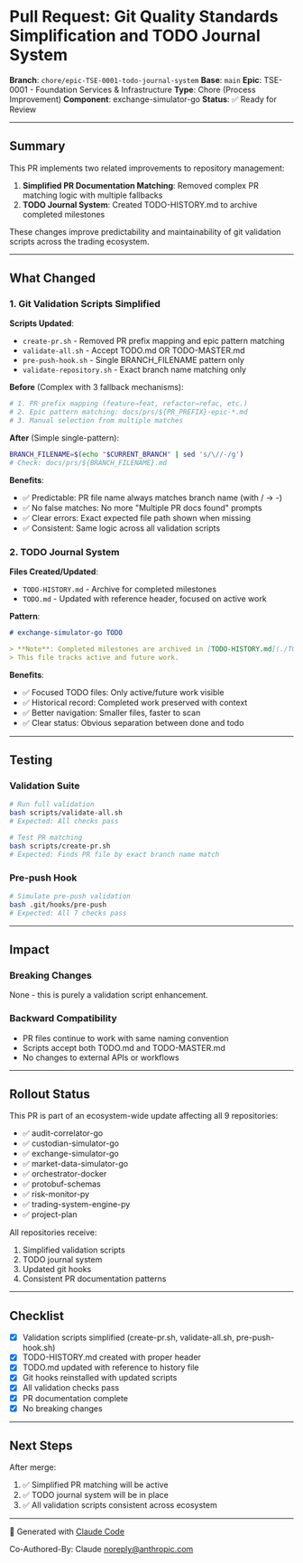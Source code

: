 # Pull Request: Git Quality Standards Simplification and TODO Journal System

**Branch**: `chore/epic-TSE-0001-todo-journal-system`
**Base**: `main`
**Epic**: TSE-0001 - Foundation Services & Infrastructure
**Type**: Chore (Process Improvement)
**Component**: exchange-simulator-go
**Status**: ✅ Ready for Review

---

## Summary

This PR implements two related improvements to repository management:

1. **Simplified PR Documentation Matching**: Removed complex PR matching logic with multiple fallbacks
2. **TODO Journal System**: Created TODO-HISTORY.md to archive completed milestones

These changes improve predictability and maintainability of git validation scripts across the trading ecosystem.

---

## What Changed

### 1. Git Validation Scripts Simplified

**Scripts Updated**:
- `create-pr.sh` - Removed PR prefix mapping and epic pattern matching
- `validate-all.sh` - Accept TODO.md OR TODO-MASTER.md
- `pre-push-hook.sh` - Single BRANCH_FILENAME pattern only
- `validate-repository.sh` - Exact branch name matching only

**Before** (Complex with 3 fallback mechanisms):
```bash
# 1. PR prefix mapping (feature→feat, refactor→refac, etc.)
# 2. Epic pattern matching: docs/prs/${PR_PREFIX}-epic-*.md
# 3. Manual selection from multiple matches
```

**After** (Simple single-pattern):
```bash
BRANCH_FILENAME=$(echo "$CURRENT_BRANCH" | sed 's/\//-/g')
# Check: docs/prs/${BRANCH_FILENAME}.md
```

**Benefits**:
- ✅ Predictable: PR file name always matches branch name (with / → -)
- ✅ No false matches: No more "Multiple PR docs found" prompts
- ✅ Clear errors: Exact expected file path shown when missing
- ✅ Consistent: Same logic across all validation scripts

### 2. TODO Journal System

**Files Created/Updated**:
- `TODO-HISTORY.md` - Archive for completed milestones
- `TODO.md` - Updated with reference header, focused on active work

**Pattern**:
```markdown
# exchange-simulator-go TODO

> **Note**: Completed milestones are archived in [TODO-HISTORY.md](./TODO-HISTORY.md). 
> This file tracks active and future work.
```

**Benefits**:
- ✅ Focused TODO files: Only active/future work visible
- ✅ Historical record: Completed work preserved with context
- ✅ Better navigation: Smaller files, faster to scan
- ✅ Clear status: Obvious separation between done and todo

---

## Testing

### Validation Suite
```bash
# Run full validation
bash scripts/validate-all.sh
# Expected: All checks pass

# Test PR matching
bash scripts/create-pr.sh
# Expected: Finds PR file by exact branch name match
```

### Pre-push Hook
```bash
# Simulate pre-push validation
bash .git/hooks/pre-push
# Expected: All 7 checks pass
```

---

## Impact

### Breaking Changes
None - this is purely a validation script enhancement.

### Backward Compatibility
- PR files continue to work with same naming convention
- Scripts accept both TODO.md and TODO-MASTER.md
- No changes to external APIs or workflows

---

## Rollout Status

This PR is part of an ecosystem-wide update affecting all 9 repositories:

- ✅ audit-correlator-go
- ✅ custodian-simulator-go
- ✅ exchange-simulator-go
- ✅ market-data-simulator-go
- ✅ orchestrator-docker
- ✅ protobuf-schemas
- ✅ risk-monitor-py
- ✅ trading-system-engine-py
- ✅ project-plan

All repositories receive:
1. Simplified validation scripts
2. TODO journal system
3. Updated git hooks
4. Consistent PR documentation patterns

---

## Checklist

- [x] Validation scripts simplified (create-pr.sh, validate-all.sh, pre-push-hook.sh)
- [x] TODO-HISTORY.md created with proper header
- [x] TODO.md updated with reference to history file
- [x] Git hooks reinstalled with updated scripts
- [x] All validation checks pass
- [x] PR documentation complete
- [x] No breaking changes

---

## Next Steps

After merge:
1. ✅ Simplified PR matching will be active
2. ✅ TODO journal system will be in place
3. ✅ All validation scripts consistent across ecosystem

---

🤖 Generated with [Claude Code](https://claude.com/claude-code)

Co-Authored-By: Claude <noreply@anthropic.com>
